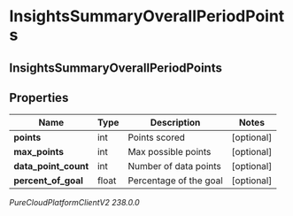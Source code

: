 # InsightsSummaryOverallPeriodPoints

## InsightsSummaryOverallPeriodPoints

## Properties

|Name | Type | Description | Notes|
|------------ | ------------- | ------------- | -------------|
| **points** | int | Points scored | [optional] |
| **max_points** | int | Max possible points | [optional] |
| **data_point_count** | int | Number of data points | [optional] |
| **percent_of_goal** | float | Percentage of the goal | [optional] |



_PureCloudPlatformClientV2 238.0.0_
